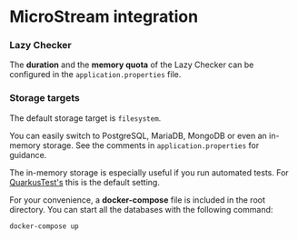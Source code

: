 # MicroStream integration

### Lazy Checker

The **duration** and the **memory quota** of the Lazy Checker can be configured in the
`application.properties` file.

### Storage targets

The default storage target is `filesystem`.

You can easily switch to PostgreSQL, MariaDB, MongoDB or even an in-memory storage. See the comments in
`application.properties` for guidance.

The in-memory storage is especially useful if you run automated tests. For
[QuarkusTest's](https://quarkus.io/guides/getting-started-testing) this is the default setting.

For your convenience, a **docker-compose** file is included in the root directory. You can start
all the databases with the following command:

```shell script
docker-compose up
```
